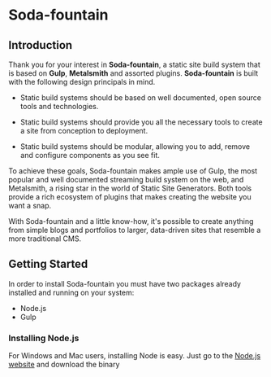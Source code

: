 # Soda-fountain

## Introduction

Thank you for your interest in **Soda-fountain**, a static site build system that is based on **Gulp**, **Metalsmith** and assorted plugins. **Soda-fountain** is built with the following design principals in mind.

- Static build systems should be based on well documented, open source tools and technologies.

- Static build systems should provide you all the necessary tools to create a site from conception to deployment.

- Static build systems should be modular, allowing you to add, remove and configure components as you see fit.

To achieve these goals, Soda-fountain makes ample use of Gulp, the most popular and well documented streaming build system on the web, and Metalsmith, a rising star in the world of Static Site Generators. Both tools provide a rich ecosystem of plugins that makes creating the website you want a snap.

With Soda-fountain and a little know-how, it's possible to create anything from simple blogs and portfolios to larger, data-driven sites that resemble a more traditional CMS.

## Getting Started
In order to install Soda-fountain you must have two packages already installed and running on your system:

- Node.js
- Gulp

### Installing Node.js
For Windows and Mac users, installing Node is easy. Just go to the [Node.js website](https://nodejs.org/) and download the binary 
